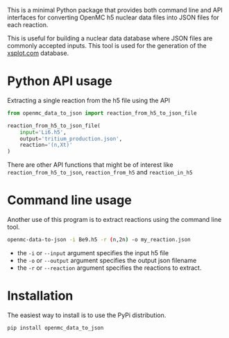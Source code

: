 
This is a minimal Python package that provides both command line and API 
interfaces for converting OpenMC h5 nuclear data files into JSON files for each
reaction.

This is useful for building a nuclear data database where JSON files are
commonly accepted inputs. This tool is used for the generation of the
[xsplot.com](http:/www.xsplot.com) database.


# Python API usage

Extracting a single reaction from the h5 file using the API

```python
from openmc_data_to_json import reaction_from_h5_to_json_file

reaction_from_h5_to_json_file(
    input='Li6.h5',
    output='tritium_production.json',
    reaction='(n,Xt)'
)
```

There are other API functions that might be of interest like 
```reaction_from_h5_to_json```, ```reaction_from_h5``` and ```reaction_in_h5```

# Command line usage

Another use of this program is to extract reactions using the command line tool.

```bash
openmc-data-to-json -i Be9.h5 -r (n,2n) -o my_reaction.json
```

- the ```-i``` or ```--input``` argument specifies the input h5 file
- the ```-o``` or ```--output``` argument specifies the output json filename
- the ```-r``` or ```--reaction``` argument specifies the reactions to extract.

# Installation

The easiest way to install is to use the PyPi distribution.

```bash
pip install openmc_data_to_json
```
